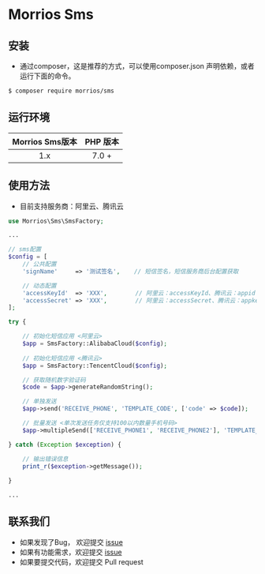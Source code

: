 # Morrios Sms


## 安装

* 通过composer，这是推荐的方式，可以使用composer.json 声明依赖，或者运行下面的命令。
```bash
$ composer require morrios/sms
```

## 运行环境

| Morrios Sms版本 | PHP 版本 |
|:--------------------:|:---------------------------:|
|          1.x         |  7.0 + |


## 使用方法

- 目前支持服务商：阿里云、腾讯云
```php
use Morrios\Sms\SmsFactory;

...

// sms配置
$config = [
    // 公共配置
    'signName'     => '测试签名',    // 短信签名，短信服务商后台配置获取

    // 动态配置
    'accessKeyId'  => 'XXX',        // 阿里云：accessKeyId、腾讯云：appid
    'accessSecret' => 'XXX',        // 阿里云：accessSecret、腾讯云：appkey
];

try {

    // 初始化短信应用 <阿里云>
    $app = SmsFactory::AlibabaCloud($config);
    
    // 初始化短信应用 <腾讯云>
    $app = SmsFactory::TencentCloud($config);

    // 获取随机数字验证码
    $code = $app->generateRandomString();

    // 单独发送
    $app->send('RECEIVE_PHONE', 'TEMPLATE_CODE', ['code' => $code]);

    // 批量发送 <单次发送任务仅支持100以内数量手机号码>
    $app->multipleSend(['RECEIVE_PHONE1', 'RECEIVE_PHONE2'], 'TEMPLATE_CODE', ['code' => $code]);

} catch (Exception $exception) {

    // 输出错误信息
    print_r($exception->getMessage());
    
}

...

```


## 联系我们

- 如果发现了Bug， 欢迎提交 [issue](https://github.com/MorriosL/MorriosSms/issues)
- 如果有功能需求，欢迎提交 [issue](https://github.com/MorriosL/MorriosSms/issues)
- 如果要提交代码，欢迎提交 Pull request